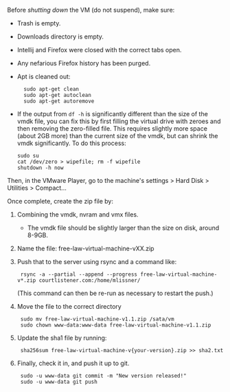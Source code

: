 Before *shutting down* the VM (do not suspend), make sure:

- Trash is empty.
- Downloads directory is empty.
- Intellij and Firefox were closed with the correct tabs open.
- Any nefarious Firefox history has been purged.
- Apt is cleaned out:

        sudo apt-get clean
        sudo apt-get autoclean
        sudo apt-get autoremove

- If the output from `df -h` is significantly different than the size of the
  vmdk file, you can fix this by first filling the virtual drive with zeroes 
  and then removing the zero-filled file. This requires slightly more space 
  (about 2GB more) than the current size of the vmdk, but can shrink the vmdk
  significantly. To do this process:
   
      sudo su
      cat /dev/zero > wipefile; rm -f wipefile
      shutdown -h now
  
 Then, in the VMware Player, go to the machine's settings > Hard Disk > 
 Utilities > Compact...
   
 
Once complete, create the zip file by:

 1. Combining the vmdk, nvram and vmx files.
    - The vmdk file should be slightly larger than the size on disk, around 
      8-9GB.
 1. Name the file: free-law-virtual-machine-vXX.zip
 1. Push that to the server using rsync and a command like:

         rsync -a --partial --append --progress free-law-virtual-machine-v*.zip courtlistener.com:/home/mlissner/

    (This command can then be re-run as necessary to restart the push.)
 1. Move the file to the correct directory
 
         sudo mv free-law-virtual-machine-v1.1.zip /sata/vm
         sudo chown www-data:www-data free-law-virtual-machine-v1.1.zip

 1. Update the sha1 file by running:
 
         sha256sum free-law-virtual-machine-v{your-version}.zip >> sha2.txt
 
 1. Finally, check it in, and push it up to git.
 
         sudo -u www-data git commit -m "New version released!"
         sudo -u www-data git push
     
